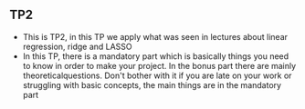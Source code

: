 ## TP2
* This is TP2, in this TP we apply what was seen in lectures about linear regression, ridge and LASSO
* In this TP, there is a mandatory part which is basically things you need to know in order to make your project. In the bonus part there are mainly theoreticalquestions. Don't bother with it if you are late on your work or struggling with basic concepts, the main things are in the mandatory part
